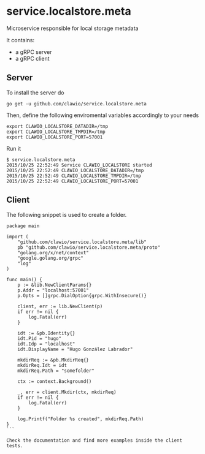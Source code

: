 # service.localstore.meta
Microservice responsible for local storage metadata

It contains:

* a gRPC server
* a gRPC client

## Server

To install the server do

```
go get -u github.com/clawio/service.localstore.meta
```

Then, define the following enviromental variables accordingly to your needs

```
export CLAWIO_LOCALSTORE_DATADIR=/tmp
export CLAWIO_LOCALSTORE_TMPDIR=/tmp
export CLAWIO_LOCALSTORE_PORT=57001
```

Run it 
```
$ service.localstore.meta
2015/10/25 22:52:49 Service CLAWIO_LOCALSTORE started
2015/10/25 22:52:49 CLAWIO_LOCALSTORE_DATADIR=/tmp
2015/10/25 22:52:49 CLAWIO_LOCALSTORE_TMPDIR=/tmp
2015/10/25 22:52:49 CLAWIO_LOCALSTORE_PORT=57001
```

## Client

The following snippet is used to create a folder.

````
package main

import (
	"github.com/clawio/service.localstore.meta/lib"
	pb "github.com/clawio/service.localstore.meta/proto"
	"golang.org/x/net/context"
	"google.golang.org/grpc"
	"log"
)

func main() {
	p := &lib.NewClientParams{}
	p.Addr = "localhost:57001"
	p.Opts = []grpc.DialOption{grpc.WithInsecure()}

	client, err := lib.NewClient(p)
	if err != nil {
		log.Fatal(err)
	}

	idt := &pb.Identity{}
	idt.Pid = "hugo"
	idt.Idp = "localhost"
	idt.DisplayName = "Hugo González Labrador"

	mkdirReq := &pb.MkdirReq{}
	mkdirReq.Idt = idt
	mkdirReq.Path = "somefolder"

	ctx := context.Background()

	_, err = client.Mkdir(ctx, mkdirReq)
	if err != nil {
		log.Fatal(err)
	}

	log.Printf("Folder %s created", mkdirReq.Path)
}
```

Check the documentation and find more examples inside the client tests.



